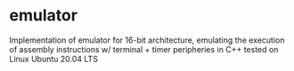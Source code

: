 # emulator
Implementation of emulator for 16-bit architecture, emulating the execution of assembly instructions w/ terminal + timer peripheries in C++ tested on Linux Ubuntu 20.04 LTS
